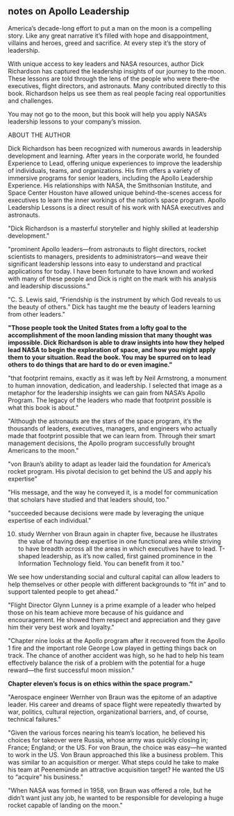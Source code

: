 ## notes on Apollo Leadership

America’s decade-long effort to put a man on the moon is a compelling story. Like any great narrative it’s filled with hope and disappointment, villains and heroes, greed and sacrifice. At every step it’s the story of leadership.

With unique access to key leaders and NASA resources, author Dick Richardson has captured the leadership insights of our journey to the moon. These lessons are told through the lens of the people who were there–the executives, flight directors, and astronauts. Many contributed directly to this book. Richardson helps us see them as real people facing real opportunities and challenges.

You may not go to the moon, but this book will help you apply NASA’s leadership lessons to your company’s mission.

ABOUT THE AUTHOR

Dick Richardson has been recognized with numerous awards in leadership development and learning. After years in the corporate world, he founded Experience to Lead, offering unique experiences to improve the leadership of individuals, teams, and organizations. His firm offers a variety of immersive programs for senior leaders, including the Apollo Leadership Experience. His relationships with NASA, the Smithsonian Institute, and Space Center Houston have allowed unique behind-the-scenes access for executives to learn the inner workings of the nation’s space program. Apollo Leadership Lessons is a direct result of his work with NASA executives and astronauts.


"Dick Richardson is a masterful storyteller and highly skilled at leadership development."

"prominent Apollo leaders—from astronauts to flight directors, rocket scientists to managers, presidents to administrators—and weave their significant leadership lessons into easy to understand and practical applications for today. I have been fortunate to have known and worked with many of these people and Dick is right on the mark with his analysis and leadership discussions."

"C. S. Lewis said, “Friendship is the instrument by which God reveals to us the beauty of others.” Dick has taught me the beauty of leaders learning from other leaders."

**"Those people took the United States from a lofty goal to the accomplishment of the moon landing mission that many thought was impossible. Dick Richardson is able to draw insights into how they helped lead NASA to begin the exploration of space, and how you might apply them to your situation. Read the book. You may be spurred on to lead others to do things that are hard to do or even imagine."**

"that footprint remains, exactly as it was left by Neil Armstrong, a monument to human innovation, dedication, and leadership. I selected that image as a metaphor for the leadership insights we can gain from NASA’s Apollo Program. The legacy of the leaders who made that footprint possible is what this book is about."

"Although the astronauts are the stars of the space program, it’s the thousands of leaders, executives, managers, and engineers who actually made that footprint possible that we can learn from. Through their smart management decisions, the Apollo program successfully brought Americans to the moon."

"von Braun’s ability to adapt as leader laid the foundation for America’s rocket program. His pivotal decision to get behind the US and apply his expertise"

"His message, and the way he conveyed it, is a model for communication that scholars have studied and that leaders should, too."

"succeeded because decisions were made by leveraging the unique expertise of each individual."

10. study Wernher von Braun again in chapter five, because he illustrates the value of having deep expertise in one functional area while striving to have breadth across all the areas in which executives have to lead. T-shaped leadership, as it’s now called, first gained prominence in the Information Technology field. You can benefit from it too."

We see how understanding social and cultural capital can allow leaders to help themselves or other people with different backgrounds to “fit in” and to support talented people to get ahead."

"Flight Director Glynn Lunney is a prime example of a leader who helped those on his team achieve more because of his guidance and encouragement. He showed them respect and appreciation and they gave him their very best work and loyalty."

"Chapter nine looks at the Apollo program after it recovered from the Apollo 1 fire and the important role George Low played in getting things back on track. The chance of another accident was high, so he had to help his team effectively balance the risk of a problem with the potential for a huge reward—the first successful moon mission."

**Chapter eleven’s focus is on ethics within the space program."**

"Aerospace engineer Wernher von Braun was the epitome of an adaptive leader. His career and dreams of space flight were repeatedly thwarted by war, politics, cultural rejection, organizational barriers, and, of course, technical failures."

"Given the various forces nearing his team’s location, he believed his choices for takeover were Russia, whose army was quickly closing in; France; England; or the US. For von Braun, the choice was easy—he wanted to work in the US. Von Braun approached this like a business problem. This was similar to an acquisition or merger. What steps could he take to make his team at Peenemünde an attractive acquisition target? He wanted the US to “acquire” his business."

"When NASA was formed in 1958, von Braun was offered a role, but he didn’t want just any job, he wanted to be responsible for developing a huge rocket capable of landing on the moon."
